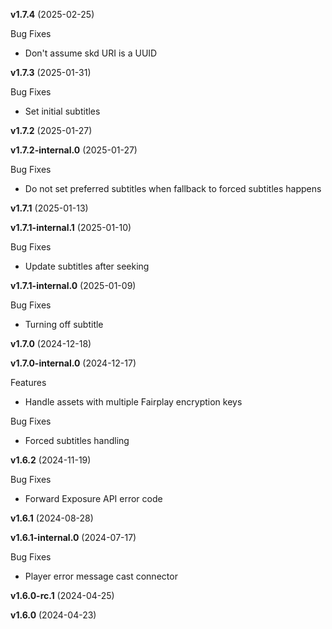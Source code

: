 **v1.7.4** (2025-02-25)

Bug Fixes

* Don't assume skd URI is a UUID

**v1.7.3** (2025-01-31)

Bug Fixes

* Set initial subtitles

**v1.7.2** (2025-01-27)

**v1.7.2-internal.0** (2025-01-27)

Bug Fixes

* Do not set preferred subtitles when fallback to forced subtitles happens

**v1.7.1** (2025-01-13)

**v1.7.1-internal.1** (2025-01-10)

Bug Fixes

* Update subtitles after seeking

**v1.7.1-internal.0** (2025-01-09)

Bug Fixes

* Turning off subtitle

**v1.7.0** (2024-12-18)

**v1.7.0-internal.0** (2024-12-17)

Features

* Handle assets with multiple Fairplay encryption keys

Bug Fixes

* Forced subtitles handling

**v1.6.2** (2024-11-19)

Bug Fixes

* Forward Exposure API error code

**v1.6.1** (2024-08-28)

**v1.6.1-internal.0** (2024-07-17)

Bug Fixes

* Player error message cast connector

**v1.6.0-rc.1** (2024-04-25)

**v1.6.0** (2024-04-23)

